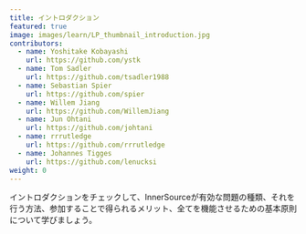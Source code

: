 ```yaml
---
title: イントロダクション
featured: true
image: images/learn/LP_thumbnail_introduction.jpg
contributors:
  - name: Yoshitake Kobayashi
    url: https://github.com/ystk
  - name: Tom Sadler
    url: https://github.com/tsadler1988
  - name: Sebastian Spier
    url: https://github.com/spier
  - name: Willem Jiang
    url: https://github.com/WillemJiang
  - name: Jun Ohtani
    url: https://github.com/johtani
  - name: rrrutledge
    url: https://github.com/rrrutledge
  - name: Johannes Tigges
    url: https://github.com/lenucksi
weight: 0
---
```


イントロダクションをチェックして、InnerSourceが有効な問題の種類、それを行う方法、参加することで得られるメリット、全てを機能させるための基本原則について学びましょう。
<!--- This file autogenerated from https://github.com/InnerSourceCommons/InnerSourceLearningPath/blob/main/scripts -->